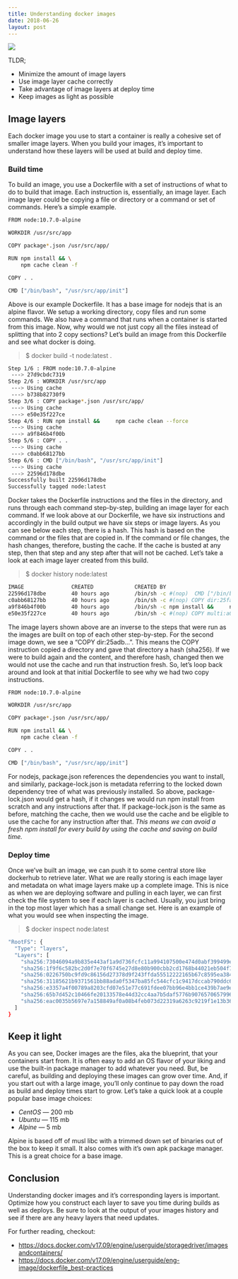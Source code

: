 ```yaml
---
title: Understanding docker images
date: 2018-06-26
layout: post
---
```


![](https://miro.medium.com/max/1400/0*Ld_q9vnfpV5ZVRFe)

TLDR;

* Minimize the amount of image layers
* Use image layer cache correctly
* Take advantage of image layers at deploy time
* Keep images as light as possible


## Image layers

Each docker image you use to start a container is really a cohesive set of smaller image layers. When you build your images, it’s important to understand how these layers will be used at build and deploy time.

### Build time

To build an image, you use a Dockerfile with a set of instructions of what to do to build that image. Each instruction is, essentially, an image layer. Each image layer could be copying a file or directory or a command or set of commands. Here’s a simple example.

```sh
FROM node:10.7.0-alpine

WORKDIR /usr/src/app

COPY package*.json /usr/src/app/

RUN npm install && \
    npm cache clean -f

COPY . .

CMD ["/bin/bash", "/usr/src/app/init"]
```

Above is our example Dockerfile. It has a base image for nodejs that is an alpine flavor. We setup a working directory, copy files and run some commands. We also have a command that runs when a container is started from this image. Now, why would we not just copy all the files instead of splitting that into 2 copy sections? Let’s build an image from this Dockerfile and see what docker is doing.

> $ docker build -t node:latest .

```sh
Step 1/6 : FROM node:10.7.0-alpine
 ---> 27d9cbdc7319
Step 2/6 : WORKDIR /usr/src/app
 ---> Using cache
 ---> b738b82730f9
Step 3/6 : COPY package*.json /usr/src/app/
 ---> Using cache
 ---> e50e35f227ce
Step 4/6 : RUN npm install &&     npm cache clean --force
 ---> Using cache
 ---> a9f846b4f00b
Step 5/6 : COPY . .
 ---> Using cache
 ---> c0abb68127bb
Step 6/6 : CMD ["/bin/bash", "/usr/src/app/init"]
 ---> Using cache
 ---> 22596d178dbe
Successfully built 22596d178dbe
Successfully tagged node:latest
```

Docker takes the Dockerfile instructions and the files in the directory, and runs through each command step-by-step, building an image layer for each command. If we look above at our Dockerfile, we have six instructions and accordingly in the build output we have six steps or image layers. As you can see below each step, there is a hash. This hash is based on the command or the files that are copied in. If the command or file changes, the hash changes, therefore, busting the cache. If the cache is busted at any step, then that step and any step after that will not be cached. Let’s take a look at each image layer created from this build.

> $ docker history node:latest

```sh
IMAGE               CREATED             CREATED BY                                      SIZE
22596d178dbe        40 hours ago        /bin/sh -c #(nop)  CMD ["/bin/bash" "/usr/sr…   0B
c0abb68127bb        40 hours ago        /bin/sh -c #(nop) COPY dir:25fadb737f3963795…   223MB
a9f846b4f00b        40 hours ago        /bin/sh -c npm install &&     npm cache clea…   1.66MB
e50e35f227ce        40 hours ago        /bin/sh -c #(nop) COPY multi:a01b4a429dfd4d6…   64.3kB
```

The image layers shown above are an inverse to the steps that were run as the images are built on top of each other step-by-step. For the second image down, we see a “COPY dir:25adb…”. This means the COPY instruction copied a directory and gave that directory a hash (sha256). If we were to build again and the content, and therefore hash, changed then we would not use the cache and run that instruction fresh. So, let’s loop back around and look at that initial Dockerfile to see why we had two copy instructions.

```sh
FROM node:10.7.0-alpine

WORKDIR /usr/src/app

COPY package*.json /usr/src/app/

RUN npm install && \
    npm cache clean -f

COPY . .

CMD ["/bin/bash", "/usr/src/app/init"]
```

For nodejs, package.json references the dependencies you want to install, and similarly, package-lock.json is metadata referring to the locked down dependency tree of what was previously installed. So above, package-lock.json would get a hash, if it changes we would run npm install from scratch and any instructions after that. If package-lock.json is the same as before, matching the cache, then we would use the cache and be eligible to use the cache for any instruction after that. _This means we can avoid a fresh npm install for every build by using the cache and saving on build time._

### Deploy time

Once we’ve built an image, we can push it to some central store like dockerhub to retrieve later. What we are really storing is each image layer and metadata on what image layers make up a complete image. This is nice as when we are deploying software and pulling in each layer, we can first check the file system to see if each layer is cached. Usually, you just bring in the top most layer which has a small change set. Here is an example of what you would see when inspecting the image.

> $ docker inspect node:latest

```sh
"RootFS": {
  "Type": "layers",
  "Layers": [
    "sha256:73046094a9b835e443af1a9d736fcfc11a994107500e474d0abf399499ed280c",
    "sha256:1f9f6c582bc2d0f7e70f6745e27d8e80b900cbb2cd1768b44021eb504f72d7de",
    "sha256:0226750bc9fd9c86156d27378d9f243ffda55512222165b67c8595ea38490e13",
    "sha256:31185621b9371561bb88ada0f5347ba85fc544cfc1c9417dccab790ddc64772b",
    "sha256:e3357a4f00789a8203cfd07e51e77c691fdee07bb96e4bb1ce439b7ae9e77268",
    "sha256:65b7d452c10466fe20133578e44d32cc4aa7b5daf5776b90765706579968e131",
    "sha256:eac0035b5697e7a158849af0a08b4feb073d22319a6263c9219f1e13b36a8e45"
  ]
}
```


## Keep it light

As you can see, Docker images are the files, aka the blueprint, that your containers start from. It is often easy to add an OS flavor of your liking and use the built-in package manager to add whatever you need. But, be careful, as building and deploying these images can grow over time. And, if you start out with a large image, you’ll only continue to pay down the road as build and deploy times start to grow. Let’s take a quick look at a couple popular base image choices:

* _CentOS_ — 200 mb
* _Ubuntu_ — 115 mb
* _Alpine_ — 5 mb

Alpine is based off of musl libc with a trimmed down set of binaries out of the box to keep it small. It also comes with it’s own apk package manager. This is a great choice for a base image.


## Conclusion

Understanding docker images and it’s corresponding layers is important. Optimize how you construct each layer to save you time during builds as well as deploys. Be sure to look at the output of your images history and see if there are any heavy layers that need updates.

For further reading, checkout:

* <https://docs.docker.com/v17.09/engine/userguide/storagedriver/imagesandcontainers/>
* <https://docs.docker.com/v17.09/engine/userguide/eng-image/dockerfile_best-practices>
